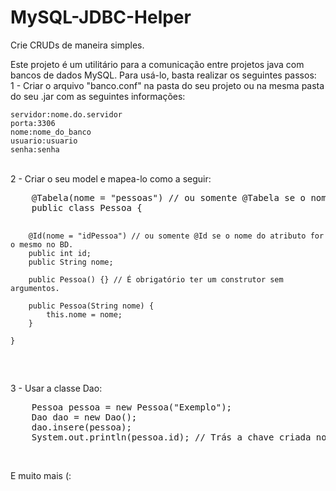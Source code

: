# MySQL-JDBC-Helper
Crie CRUDs de maneira simples.

Este projeto é um utilitário para a comunicação entre projetos java com bancos de dados MySQL. Para usá-lo, basta realizar os seguintes passos: <br>
1 - Criar o arquivo "banco.conf" na pasta do seu projeto ou na mesma pasta do seu .jar com as seguintes informações:
<p>
<code>servidor:nome.do.servidor</code><br>
<code>porta:3306</code><br>
<code>nome:nome_do_banco</code><br>
<code>usuario:usuario</code><br>
<code>senha:senha</code><br>
</p>
<br>
2 - Criar o seu model e mapea-lo como a seguir:
<div>
  <pre>
    @Tabela(nome = "pessoas") // ou somente @Tabela se o nome da classe for o mesmo no BD.
    public class Pessoa {
    
        @Id(nome = "idPessoa") // ou somente @Id se o nome do atributo for o mesmo no BD.
        public int id;
        public String nome;
    
        public Pessoa() {} // É obrigatório ter um construtor sem argumentos.
    
        public Pessoa(String nome) {
            this.nome = nome;
        }
    
    }
  </pre>
</div>
3 - Usar a classe Dao:
<pre>
    Pessoa pessoa = new Pessoa("Exemplo");
    Dao dao = new Dao();
    dao.insere(pessoa);
    System.out.println(pessoa.id); // Trás a chave criada no banco de dados!
</pre>
<br>

E muito mais (:
